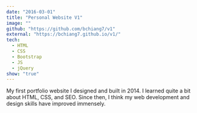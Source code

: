 ```yaml
---
date: "2016-03-01"
title: "Personal Website V1"
image: ""
github: "https://github.com/bchiang7/v1"
external: "https://bchiang7.github.io/v1/"
tech:
  - HTML
  - CSS
  - Bootstrap
  - JS
  - jQuery
show: "true"
---
```


My first portfolio website I designed and built in 2014. I learned quite a bit about HTML, CSS, and SEO. Since then, I think my web development and design skills have improved immensely.
